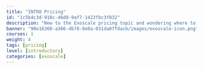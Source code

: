 ```yaml
---
title: "INTRO Pricing"
id: "1c5b4c3d-918c-46d8-9af7-1423fbc3f032"
description: "New to the Exoscale pricing topic and wondering where to begin? This Level 100 INTRO Pricing - Learning Path focuses on pricing only. It will help you learn the basics and the more sophisticated Exoscale pricing topics and enable you to calculate product pricing for a given scenario and the whole scenario."
banner: "98e16360-a366-4b78-8e0a-031da07fdacb/images/exoscale-icon.png"
courses: 1
weight: 4
tags: [pricing]
level: [introductory]
categories: [exoscale]
---
```

